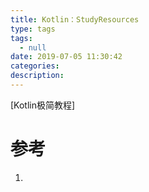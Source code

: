 ```yaml
---
title: Kotlin：StudyResources
type: tags
tags:
  - null
date: 2019-07-05 11:30:42
categories:
description:
---
```


[Kotlin极简教程]

# 参考 #

1. 

